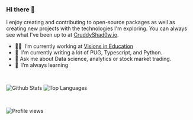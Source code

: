 ### Hi there 👋

<!--
**CruddyShad0w/CruddyShad0w** is a ✨ _special_ ✨ repository because its `README.md` (this file) appears on your GitHub profile.

Here are some ideas to get you started:

- 🔭 I’m currently working on ...
- 🌱 I’m currently learning ...
- 👯 I’m looking to collaborate on ...
- 🤔 I’m looking for help with ...
- 💬 Ask me about ...
- 📫 How to reach me: ...
- 😄 Pronouns: ...
- ⚡ Fun fact: ...
-->

I enjoy creating and contributing to open-source packages as well as creating new projects with the technologies I'm exploring. You can always see what I've been up to at [CruddyShad0w.io](https://cruddyshad0w.github.io/Portfolio/).

- 👨‍💻  &nbsp;I’m currently working at [Visions in Education](https://github.com/viedu)
- :pencil: &nbsp;I'm currently writing a lot of PUG, Typescript, and Python.
- 💬 Ask me about Data science, analytics or stock market trading.
- 🌱  &nbsp;I’m always learning

<br />

<!-- ![Profile views](https://gpvc.arturio.dev/CruddyShad0w)
![NPM Stats](https://img.shields.io/endpoint?url=https%3A%2F%2Fraw.githubusercontent.com%CruddyShad0w%2Fgithub-readme-npm-downloads%2Fmaster%2Fstats.json)
[![PyPI download total](https://img.shields.io/pypi/dm/yt2mp3.svg?color=green&label=pypi)](https://pypi.python.org/pypi/yt2mp3/) -->

<p align="left">
  <img align="top" src="https://github-readme-stats.vercel.app/api?username=CruddyShad0w&show_icons=true&hide_title=false&include_all_commits=true&count_private=true&hide=[%22contribs%22]" alt="Github Stats" />
  <img align="top" src="https://github-readme-stats.vercel.app/api/top-langs/?username=CruddyShad0w&langs_count=9b&hide=css&layout=compact" alt="Top Languages" />
</p>

<br />

<p align="left">
  <img src="https://gpvc.arturio.dev/CruddyShad0w" alt="Profile views" />
</p>

<br />
